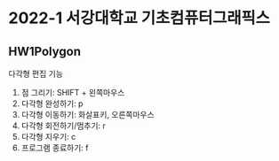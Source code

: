 # 2022-1 서강대학교 기초컴퓨터그래픽스

## HW1Polygon

다각형 편집 기능
1. 점 그리기: SHIFT + 왼쪽마우스
2. 다각형 완성하기: p
3. 다각형 이동하기: 화살표키, 오른쪽마우스
4. 다각형 회전하기/멈추기: r
5. 다각형 지우기: c
6. 프로그램 종료하기: f
